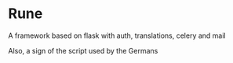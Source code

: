 # Rune
A framework based on flask with auth, translations, celery and mail

Also, a sign of the script used by the Germans
